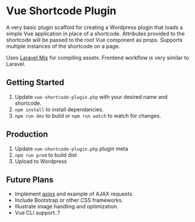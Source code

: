 # Vue Shortcode Plugin

A very basic plugin scaffold for creating a Wordpress plugin that loads a simple Vue application in place of a shortcode. Attributes provided to the shortcode will be passed to the root Vue component as props. Supports multiple instances of the shortcode on a page.

Uses [Laravel Mix](https://laravel-mix.com/) for compiling assets. Frontend workflow is very similar to Laravel.

## Getting Started

1. Update `vue-shortcode-plugin.php` with your desired name and shortcode.
2. `npm install` to install dependancies.
3. `npm run dev` to build or `npm run watch` to watch for changes.

## Production

1. Update `vue-shortcode-plugin.php` plugin meta
2. `npm run prod` to build dist
3. Upload to Wordpress

## Future Plans

- Implement [axios](https://github.com/axios/axios) and example of AJAX requests.
- Include Bootstrap or other CSS frameworks.
- Illustrate image handling and optimization.
- Vue CLI support..?
